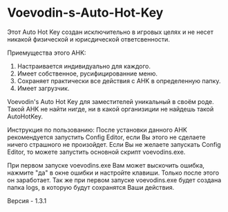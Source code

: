 # Voevodin-s-Auto-Hot-Key
Этот Auto Hot Key создан исключительно в игровых целях и не несет никакой физической и юрисдической ответсвенности.

Приемущества этого AHK:
1. Настраивается индивидуально для каждого.
2. Имеет собственное, русифицированние меню.
3. Сохраняет практически все действия с AHK в определенную папку.
4. Имеет загрузчик.

Voevodin's Auto Hot Key для заместителей уникальный в своём роде.
Такой AHK не найти нигде, ни в какой организиции не найдешь такой AutoHotKey.

Инструкция по пользованию:
После установки данного AHK рекомендуется запустить Config Editor, если Вы этого не сделаете ничего страшного не произойдет.
Если Вы не желаете запускать Config Editor, то можете запустить основной скрипт voevodins.exe.

При первом запуске voevodins.exe Вам может выскочить ошибка, нажмите "да" в окне ошибки и настройте клавиши. Только после этого он заработает.
Так же при первом запуске voevodins.exe будет создана папка logs, в которую будут сохранятся Ваши действия.

Версия - 1.3.1
